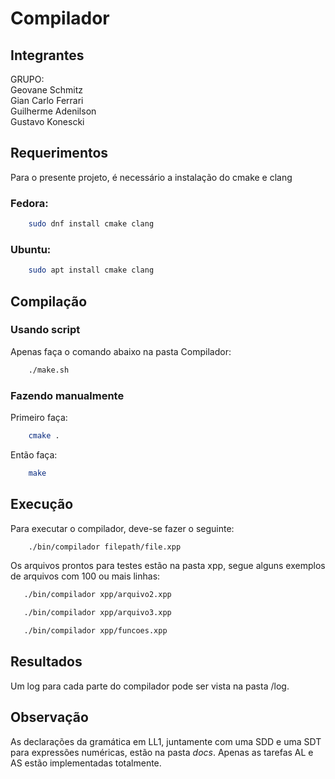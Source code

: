 # Compilador

## Integrantes

GRUPO: <br/>
 Geovane Schmitz <br/>
 Gian Carlo Ferrari <br/>
 Guilherme Adenilson <br/>
 Gustavo Konescki <br/>

## Requerimentos

Para o presente projeto, é necessário a instalação do cmake e clang

### Fedora:

```bash
    sudo dnf install cmake clang
```

### Ubuntu:
```bash
    sudo apt install cmake clang
```

## Compilação

### Usando script

Apenas faça o comando abaixo na pasta Compilador:
```bash
    ./make.sh
```

### Fazendo manualmente

Primeiro faça:
```bash
    cmake .
```

Então faça:
```bash
    make
```

## Execução

Para executar o compilador, deve-se fazer o seguinte:
```bash
    ./bin/compilador filepath/file.xpp
```

Os arquivos prontos para testes estão na pasta xpp, segue alguns exemplos de arquivos com 100 ou mais linhas:
```bash
   ./bin/compilador xpp/arquivo2.xpp
```
```bash
   ./bin/compilador xpp/arquivo3.xpp
```
```bash
   ./bin/compilador xpp/funcoes.xpp
```

## Resultados

Um log para cada parte do compilador pode ser vista na pasta /log.

## Observação

As declarações da gramática em LL1, juntamente com uma SDD e uma SDT para expressões numéricas, estão na pasta *docs*. Apenas as tarefas AL e AS estão implementadas totalmente.